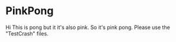 # PinkPong
Hi
This is pong but it it's also pink. So it's pink pong. Please use the "TestCrash" files.
